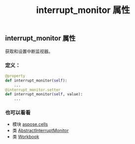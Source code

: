 ﻿---
title: interrupt_monitor 属性
second_title: Aspose.Cells for Python via .NET API 参考文献
description:
type: docs
weight: 590
url: /zh/python-net/aspose.cells/workbook/interrupt_monitor/
is_root: false
---
## interrupt_monitor 属性

获取和设置中断监视器。
### 定义：
```python
@property
def interrupt_monitor(self):
    ...
@interrupt_monitor.setter
def interrupt_monitor(self, value):
    ...
```

### 也可以看看
* 模块 [aspose.cells](../../)
* 类 [AbstractInterruptMonitor](/cells/zh/python-net/aspose.cells/abstractinterruptmonitor)
* 类 [Workbook](/cells/zh/python-net/aspose.cells/workbook)
